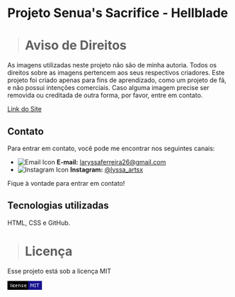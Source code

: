 # Projeto Senua's Sacrifice - Hellblade
 
> # Aviso de Direitos

<p>As imagens utilizadas neste projeto não são de minha autoria. Todos os direitos sobre as imagens pertencem aos seus respectivos criadores. Este projeto foi criado apenas para fins de aprendizado, como um projeto de fã, e não possui intenções comerciais. Caso alguma imagem precise ser removida ou creditada de outra forma, por favor, entre em contato.</p>

<a href="https://laryssahtml.github.io/projeto-hellblade/" target="_blank">Link do Site</a>

## Contato

<p>Para entrar em contato, você pode me encontrar nos seguintes canais:</p>

- ![Email Icon](https://img.icons8.com/ios-filled/20/A76CE2/email.png) **E-mail:** [laryssaferreira26@gmail.com](mailto:seuemail@exemplo.com)
- ![Instagram Icon](https://img.icons8.com/ios-filled/20/A76CE2/instagram-new.png) **Instagram:** [@lyssa_artsx](https://www.instagram.com/lyssa_artsx/)

<p>Fique à vontade para entrar em contato!</p>

 ## Tecnologias utilizadas
   <p>HTML, CSS e GitHub.

 > # Licença
 <p>Esse projeto está sob a licença MIT</p> 
 <img src="./imagens/license-mit-blue.png" alt="license">


 